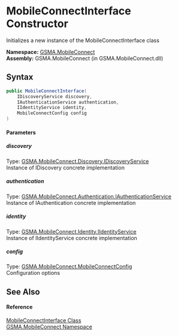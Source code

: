 MobileConnectInterface Constructor
==================================
Initializes a new instance of the MobileConnectInterface class

**Namespace:** [GSMA.MobileConnect][1]  
**Assembly:** GSMA.MobileConnect (in GSMA.MobileConnect.dll)

Syntax
------

```csharp
public MobileConnectInterface(
	IDiscoveryService discovery,
	IAuthenticationService authentication,
	IIdentityService identity,
	MobileConnectConfig config
)
```

#### Parameters

##### *discovery*
Type: [GSMA.MobileConnect.Discovery.IDiscoveryService][2]  
Instance of IDiscovery concrete implementation

##### *authentication*
Type: [GSMA.MobileConnect.Authentication.IAuthenticationService][3]  
Instance of IAuthentication concrete implementation

##### *identity*
Type: [GSMA.MobileConnect.Identity.IIdentityService][4]  
Instance of IIdentityService concrete implementation

##### *config*
Type: [GSMA.MobileConnect.MobileConnectConfig][5]  
Configuration options


See Also
--------

#### Reference
[MobileConnectInterface Class][6]  
[GSMA.MobileConnect Namespace][1]  

[1]: ../README.md
[2]: ../../GSMA.MobileConnect.Discovery/IDiscoveryService/README.md
[3]: ../../GSMA.MobileConnect.Authentication/IAuthenticationService/README.md
[4]: ../../GSMA.MobileConnect.Identity/IIdentityService/README.md
[5]: ../MobileConnectConfig/README.md
[6]: README.md
[7]: ../../_icons/Help.png